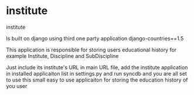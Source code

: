 # institute
institute

Is built on django using third one party application 
django-countries==1.5

This application is responsible for storing users educational history 
for example Institute, Discipline and SubDiscipline

Just include its institute's URL in main URL file, add the institute application in installed applicaiton list in settings.py and run syncdb and you are all set to use this small easy to use applicaiton for storing the education history of you user

